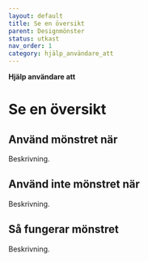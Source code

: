 ```yaml
---
layout: default
title: Se en översikt
parent: Designmönster
status: utkast
nav_order: 1
category: hjälp_användare_att
---
```


**Hjälp användare att**

# Se en översikt

## Använd mönstret när

Beskrivning.

## Använd inte mönstret när

Beskrivning.

## Så fungerar mönstret

Beskrivning.
